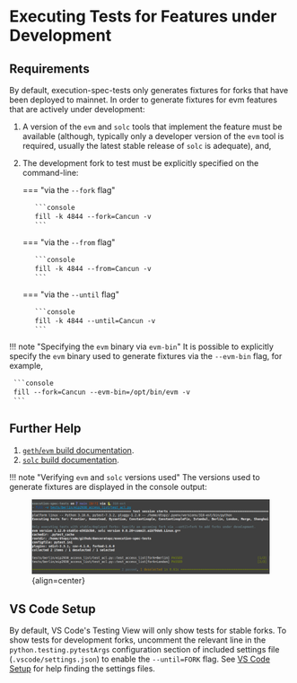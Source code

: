 # Executing Tests for Features under Development

## Requirements

By default, execution-spec-tests only generates fixtures for forks that have been deployed to mainnet. In order to generate fixtures for evm features that are actively under development:

1. A version of the `evm` and `solc` tools that implement the feature must be available (although, typically only a developer version of the `evm` tool is required, usually the latest stable release of `solc` is adequate), and,
2. The development fork to test must be explicitly specified on the command-line:

    === "via the `--fork` flag"

          ```console
          fill -k 4844 --fork=Cancun -v
          ```

    === "via the `--from` flag"

          ```console
          fill -k 4844 --from=Cancun -v
          ```

    === "via the `--until` flag"

          ```console
          fill -k 4844 --until=Cancun -v
          ```

!!! note "Specifying the `evm` binary via `evm-bin`"
     It is possible to explicitly specify the `evm` binary used to generate fixtures via the `--evm-bin` flag, for example,

     ```console
     fill --fork=Cancun --evm-bin=/opt/bin/evm -v
     ```

## Further Help

1. [`geth`/`evm` build documentation](https://geth.ethereum.org/docs/getting-started/installing-geth#build-from-source).
2. [`solc` build documentation](https://docs.soliditylang.org/en/v0.8.20/installing-solidity.html#building-from-source).

!!! note "Verifying `evm` and `solc` versions used"
     The versions used to generate fixtures are displayed in the console output:
     <figure markdown>  <!-- markdownlint-disable MD033 (MD033=no-inline-html) -->
          ![Screenshot of pytest test collection console output](./img/pytest_run_example.png){align=center}
     </figure>

## VS Code Setup

By default, VS Code's Testing View will only show tests for stable forks. To show tests for development forks, uncomment the relevant line in the `python.testing.pytestArgs` configuration section of included settings file (`.vscode/settings.json`) to enable the `--until=FORK` flag. See [VS Code Setup](./setup_vs_code.md) for help finding the settings files.
